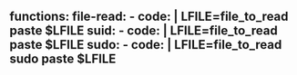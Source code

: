 functions:
  file-read:
    - code: |
        LFILE=file_to_read
        paste $LFILE
  suid:
    - code: |
        LFILE=file_to_read
        paste $LFILE
  sudo:
    - code: |
        LFILE=file_to_read
        sudo paste $LFILE
---
